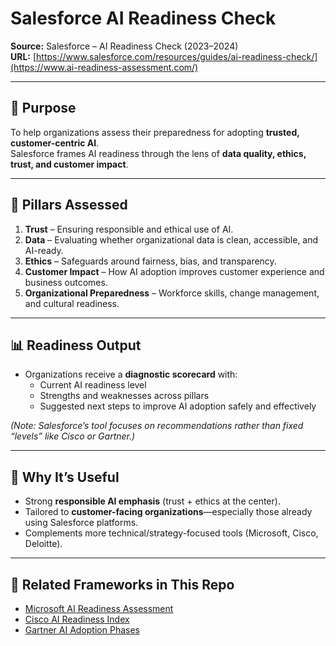 # Salesforce AI Readiness Check

**Source:** Salesforce – AI Readiness Check (2023–2024)  
**URL:** [https://www.salesforce.com/resources/guides/ai-readiness-check/](https://www.ai-readiness-assessment.com/)  

---

## 🎯 Purpose

To help organizations assess their preparedness for adopting **trusted, customer-centric AI**.  
Salesforce frames AI readiness through the lens of **data quality, ethics, trust, and customer impact**.  

---

## 🧱 Pillars Assessed

1. **Trust** – Ensuring responsible and ethical use of AI.  
2. **Data** – Evaluating whether organizational data is clean, accessible, and AI-ready.  
3. **Ethics** – Safeguards around fairness, bias, and transparency.  
4. **Customer Impact** – How AI adoption improves customer experience and business outcomes.  
5. **Organizational Preparedness** – Workforce skills, change management, and cultural readiness.  

---

## 📊 Readiness Output

- Organizations receive a **diagnostic scorecard** with:  
  - Current AI readiness level  
  - Strengths and weaknesses across pillars  
  - Suggested next steps to improve AI adoption safely and effectively  

*(Note: Salesforce’s tool focuses on recommendations rather than fixed “levels” like Cisco or Gartner.)*  

---

## 🌟 Why It’s Useful

- Strong **responsible AI emphasis** (trust + ethics at the center).  
- Tailored to **customer-facing organizations**—especially those already using Salesforce platforms.  
- Complements more technical/strategy-focused tools (Microsoft, Cisco, Deloitte).  

---

## 🔗 Related Frameworks in This Repo

- [Microsoft AI Readiness Assessment](microsoft_ai_readiness.md)  
- [Cisco AI Readiness Index](cisco_ai_readiness.md)  
- [Gartner AI Adoption Phases](gartner_ai_adoption_phases.md)
